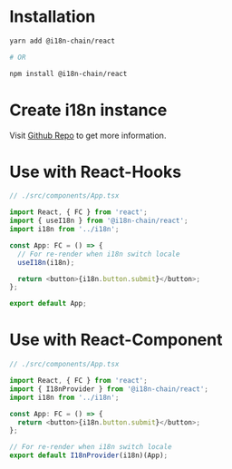 # Installation
```bash
yarn add @i18n-chain/react

# OR

npm install @i18n-chain/react
```

# Create i18n instance
Visit [Github Repo](https://github.com/fwh1990/i18n-chain) to get more information.

# Use with React-Hooks

```typescript jsx
// ./src/components/App.tsx

import React, { FC } from 'react';
import { useI18n } from '@i18n-chain/react';
import i18n from '../i18n';

const App: FC = () => {
  // For re-render when i18n switch locale
  useI18n(i18n);

  return <button>{i18n.button.submit}</button>;
};

export default App;
```

# Use with React-Component

```typescript jsx
// ./src/components/App.tsx

import React, { FC } from 'react';
import { I18nProvider } from '@i18n-chain/react';
import i18n from '../i18n';

const App: FC = () => {
  return <button>{i18n.button.submit}</button>;
};

// For re-render when i18n switch locale
export default I18nProvider(i18n)(App);
```
